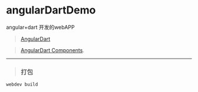 # angularDartDemo

angular+dart 开发的webAPP 

> [AngularDart](https://angulardart.dev) 

> [AngularDart Components](https://angulardart.dev/components).
---
> ### 打包 

```shell script
webdev build
```
